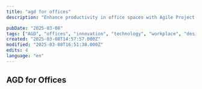 ```yaml
---
title: "agd for offices"
description: "Enhance productivity in office spaces with Agile Project Management."

pubDate: "2025-03-08"
tags: ["AGD", "offices", "innovation", "technology", "workplace", "design"]
created: "2025-03-08T14:57:57.000Z"
modified: "2025-03-08T16:51:38.000Z"
edits: 4
language: "en"
---
```


## AGD for Offices